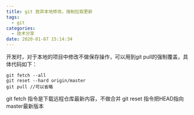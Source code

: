 ```yaml
---
title: git 放弃本地修改，强制拉取更新
tags:
  - git
categories:
  - 技术分享
date: 2020-01-07 15:14:34
---
```


开发时，对于本地的项目中修改不做保存操作，可以用到git pull的强制覆盖，具体代码如下：
```
git fetch --all
git reset --hard origin/master
git pull //可以省略
```
git fetch 指令是下载远程仓库最新内容，不做合并
git reset 指令把HEAD指向master最新版本

